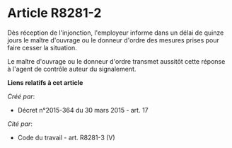 # Article R8281-2

Dès réception de l'injonction, l'employeur informe dans un délai de quinze jours le maître d'ouvrage ou le donneur d'ordre
des mesures prises pour faire cesser la situation. 

Le maître d'ouvrage ou le donneur d'ordre transmet aussitôt cette réponse à l'agent de contrôle auteur du signalement.

**Liens relatifs à cet article**

_Créé par_:

  - Décret n°2015-364 du 30 mars 2015 - art. 17

_Cité par_:

  - Code du travail - art. R8281-3 (V)
